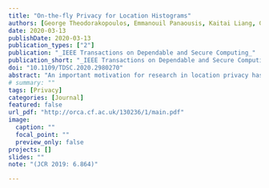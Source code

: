 ```yaml
---
title: "On-the-fly Privacy for Location Histograms"
authors: [George Theodorakopoulos, Emmanouil Panaousis, Kaitai Liang, George Loukas.]
date: 2020-03-13
publishDate: 2020-03-13
publication_types: ["2"]
publication: "_IEEE Transactions on Dependable and Secure Computing_"
publication_short: "_IEEE Transactions on Dependable and Secure Computing_"
doi: "10.1109/TDSC.2020.2980270"
abstract: "An important motivation for research in location privacy has been to protect against user profiling, i.e., inferring a user's political affiliation, wealth level, sexual preferences, religious beliefs and other sensitive attributes. Existing approaches focus on distorting or suppressing individual locations, but we argue that, for directly protecting against profiling, it is more appropriate to focus on the frequency with which various locations are visited - in other words, the histogram of a user's locations. We introduce and explore a new privacy notion for location histograms, in which the user chooses a target histogram that she wants to avoid or to resemble by obfuscating her location visits. For example, she may want to avoid looking wealthy or to resemble a health conscious person. We describe how to design concrete privacy mechanisms that operate under different assumptions on e.g. the user's mobility, including provably optimal mechanisms. We use a mobility dataset with 1083 users to illustrate how these mechanisms achieve privacy while minimizing the quality loss caused by the location obfuscation, in the context of two types of Location-Based Services: nearest-PoI, and geofence."
# summary: ""
tags: [Privacy]
categories: [Journal]
featured: false
url_pdf: "http://orca.cf.ac.uk/130236/1/main.pdf"
image:
  caption: ""
  focal_point: ""
  preview_only: false
projects: []
slides: ""
note: "(JCR 2019: 6.864)"

---
```


